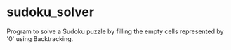 # sudoku_solver
Program to solve a Sudoku puzzle by filling the empty cells represented by '0' using Backtracking.
